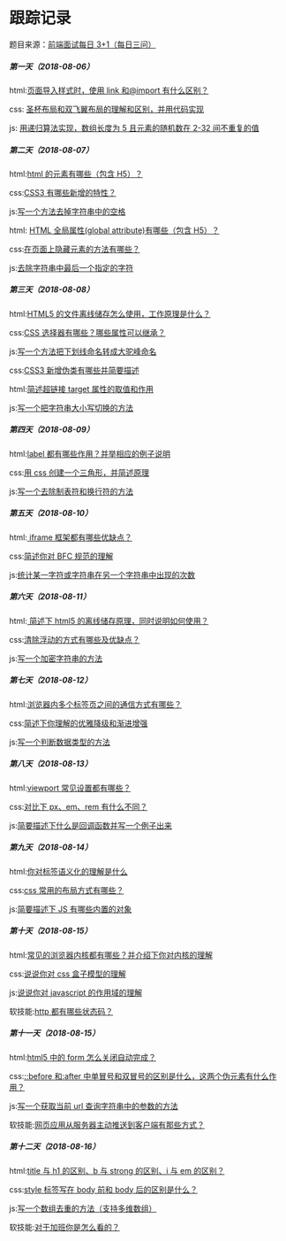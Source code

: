 # 跟踪记录

题目来源：[前端面试每日 3+1（每日三问）](https://github.com/haizlin/fe-interview)

##### 第一天（2018-08-06）

html:[页面导入样式时，使用 link 和@import 有什么区别？](https://github.com/zivenday/learning/issues/1)

css: [圣杯布局和双飞翼布局的理解和区别，并用代码实现](https://github.com/zivenday/learning/issues/2)

js: [用递归算法实现，数组长度为 5 且元素的随机数在 2-32 间不重复的值](https://github.com/zivenday/learning/issues/3)

##### 第二天（2018-08-07）

html:[html 的元素有哪些（包含 H5）？](https://github.com/zivenday/learning/issues/4)

css:[CSS3 有哪些新增的特性？](https://github.com/zivenday/learning/issues/5)

js:[写一个方法去掉字符串中的空格](https://github.com/zivenday/learning/issues/6)

html: [HTML 全局属性(global attribute)有哪些（包含 H5）？](https://github.com/zivenday/learning/issues/7)

css:[在页面上隐藏元素的方法有哪些？](https://github.com/zivenday/learning/issues/8)

js:[去除字符串中最后一个指定的字符](https://github.com/zivenday/learning/issues/9)

##### 第三天（2018-08-08）

html:[HTML5 的文件离线储存怎么使用，工作原理是什么？](https://github.com/zivenday/learning/issues/10)

css:[CSS 选择器有哪些？哪些属性可以继承？](https://github.com/zivenday/learning/issues/11)

js:[写一个方法把下划线命名转成大驼峰命名](https://github.com/zivenday/learning/issues/14)

css:[CSS3 新增伪类有哪些并简要描述](https://github.com/zivenday/learning/issues/13)

html:[简述超链接 target 属性的取值和作用](https://github.com/zivenday/learning/issues/12)

js:[写一个把字符串大小写切换的方法](https://github.com/zivenday/learning/issues/15)

##### 第四天（2018-08-09）

html:[label 都有哪些作用？并举相应的例子说明](https://github.com/zivenday/learning/issues/16)

css:[用 css 创建一个三角形，并简述原理](https://github.com/zivenday/learning/issues/17)

js:[写一个去除制表符和换行符的方法](https://github.com/zivenday/learning/issues/18)

##### 第五天（2018-08-10）

html:[ iframe 框架都有哪些优缺点？](https://github.com/zivenday/learning/issues/19)

css:[简述你对 BFC 规范的理解](https://github.com/zivenday/learning/issues/20)

js:[统计某一字符或字符串在另一个字符串中出现的次数](https://github.com/zivenday/learning/issues/21)

##### 第六天（2018-08-11）

html:[ 简述下 html5 的离线储存原理，同时说明如何使用？](https://github.com/zivenday/learning/issues/22)

css:[清除浮动的方式有哪些及优缺点？](https://github.com/zivenday/learning/issues/23)

js:[写一个加密字符串的方法](https://github.com/zivenday/learning/issues/24)

##### 第七天（2018-08-12）

html:[浏览器内多个标签页之间的通信方式有哪些？](https://github.com/zivenday/learning/issues/25)

css:[简述下你理解的优雅降级和渐进增强](https://github.com/zivenday/learning/issues/26)

js:[写一个判断数据类型的方法](https://github.com/zivenday/learning/issues/27)

##### 第八天（2018-08-13）

html:[viewport 常见设置都有哪些？](https://github.com/zivenday/learning/issues/28)

css:[对比下 px、em、rem 有什么不同？](https://github.com/zivenday/learning/issues/29)

js:[简要描述下什么是回调函数并写一个例子出来](https://github.com/zivenday/learning/issues/30)

##### 第九天（2018-08-14）

html:[你对标签语义化的理解是什么](https://github.com/zivenday/learning/issues/31)

css:[css 常用的布局方式有哪些？](https://github.com/zivenday/learning/issues/32)

js:[简要描述下 JS 有哪些内置的对象](https://github.com/zivenday/learning/issues/33)

##### 第十天（2018-08-15）

html:[常见的浏览器内核都有哪些？并介绍下你对内核的理解](https://github.com/zivenday/learning/issues/34)

css:[说说你对 css 盒子模型的理解](https://github.com/zivenday/learning/issues/35)

js:[说说你对 javascript 的作用域的理解](https://github.com/zivenday/learning/issues/36)

软技能:[http 都有哪些状态码？](https://github.com/zivenday/learning/issues/37)

##### 第十一天（2018-08-15）

html:[html5 中的 form 怎么关闭自动完成？](https://github.com/zivenday/learning/issues/38)

css:[::before 和:after 中单冒号和双冒号的区别是什么，这两个伪元素有什么作用？](https://github.com/zivenday/learning/issues/39)

js:[写一个获取当前 url 查询字符串中的参数的方法](https://github.com/zivenday/learning/issues/40)

软技能:[网页应用从服务器主动推送到客户端有那些方式？](https://github.com/zivenday/learning/issues/41)

##### 第十二天（2018-08-16）

html:[title 与 h1 的区别、b 与 strong 的区别、i 与 em 的区别？](https://github.com/zivenday/learning/issues/42)

css:[style 标签写在 body 前和 body 后的区别是什么？](https://github.com/zivenday/learning/issues/43)

js:[写一个数组去重的方法（支持多维数组）](https://github.com/zivenday/learning/issues/44)

软技能:[对于加班你是怎么看的？](https://github.com/zivenday/learning/issues/45)
